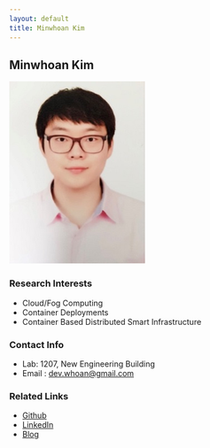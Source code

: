 ```yaml
---
layout: default
title: Minwhoan Kim
---
```


## Minwhoan Kim
![MinwhoanKim](../assets/img/profile_mwhkim.png)

### Research Interests 
* Cloud/Fog Computing
* Container Deployments
* Container Based Distributed Smart Infrastructure

### Contact Info
* Lab: 1207, New Engineering Building
* Email : dev.whoan@gmail.com 

### Related Links
* [Github](https://github.com/dev-whoan)
* [LinkedIn](https://www.linkedin.com/in/eugene-minwhoan-kim-23b355213/)
* [Blog](https://dev-whoan.xyz)
